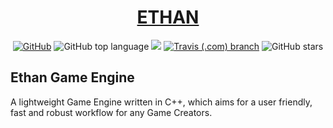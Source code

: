 <!-- Title -->
<h1 align="center" style="border-bottom: none;">
  <a href="">ETHAN</a>
</h1>

<!-- Badge Images -->
<p align="center">
<a href="https://en.wikipedia.org/wiki/C%2B%2B14"><img alt="GitHub" src="https://img.shields.io/github/license/zznghialamzz/ethan"></a>
<a><img alt="GitHub top language" src="https://img.shields.io/github/languages/top/zznghialamzz/ethan"></a>
<a href="https://www.codacy.com/manual/nghialam12795/Ethan?utm_source=github.com&amp;utm_medium=referral&amp;utm_content=zZnghialamZz/Ethan&amp;utm_campaign=Badge_Grade"><img src="https://app.codacy.com/project/badge/Grade/ec5283c04a2f43a991a48b0dfb0f5b8a"/></a>
<a href="https://travis-ci.com/zZnghialamZz/Ethan"><img alt="Travis (.com) branch" src="https://img.shields.io/travis/com/zznghialamzz/ethan/master"></a>
<a><img alt="GitHub stars" src="https://img.shields.io/github/stars/zznghialamzz/ethan?style=social"></a>
</p>

<!-- Contents -->
Ethan Game Engine
---
A lightweight Game Engine written in C++, which aims for a user friendly, fast
and robust workflow for any Game Creators.
